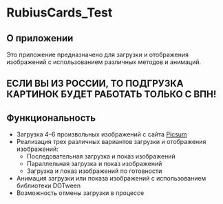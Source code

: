 # RubiusCards_Test

## О приложении
Это приложение предназначено для загрузки и отображения изображений с использованием различных методов и анимаций.

## ЕСЛИ ВЫ ИЗ РОССИИ, ТО ПОДГРУЗКА КАРТИНОК БУДЕТ РАБОТАТЬ ТОЛЬКО С ВПН!

## Функциональность
- Загрузка 4–6 произвольных изображений с сайта [Picsum](https://picsum.photos/)
- Реализация трех различных вариантов загрузки и отображения изображений:
  - Последовательная загрузка и показ изображений
  - Параллельная загрузка и показ изображений
  - Загрузка и показ изображений по готовности
- Анимация загрузки или показа изображений с использованием библиотеки DOTween
- Возможность отмены загрузки в процессе
